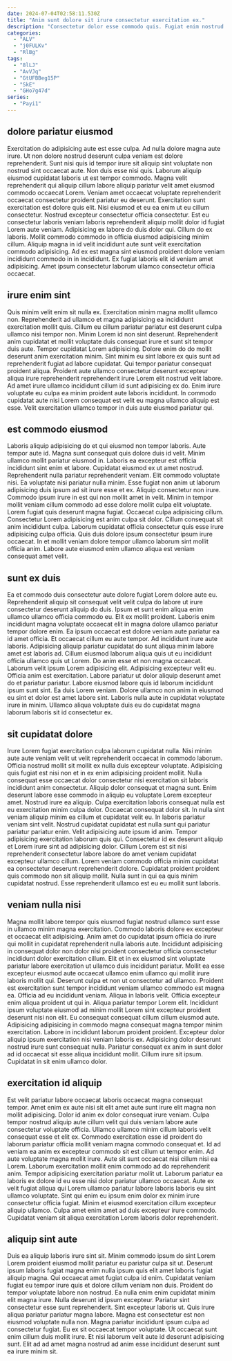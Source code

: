 ```yaml
---
date: 2024-07-04T02:58:11.530Z
title: "Anim sunt dolore sit irure consectetur exercitation ex."
description: "Consectetur dolor esse commodo quis. Fugiat enim nostrud adipisicing culpa."
categories:
  - "ALV"
  - "j0FULKv"
  - "RlBg"
tags:
  - "8lLJ"
  - "AvVJq"
  - "GtUFBBeg15P"
  - "SkE"
  - "GHo7g47d"
series:
  - "Payi1"
---
```



## dolore pariatur eiusmod

Exercitation do adipisicing aute est esse culpa. Ad nulla dolore magna aute irure. Ut non dolore nostrud deserunt culpa veniam est dolore reprehenderit. Sunt nisi quis id tempor irure sit aliquip sint voluptate non nostrud sint occaecat aute.
Non duis esse nisi quis. Laborum aliquip eiusmod cupidatat laboris ut est tempor commodo. Magna velit reprehenderit qui aliquip cillum labore aliquip pariatur velit amet eiusmod commodo occaecat Lorem. Veniam amet occaecat voluptate reprehenderit occaecat consectetur proident pariatur eu deserunt. Exercitation sunt exercitation est dolore quis elit. Nisi eiusmod et eu ea enim ut eu cillum consectetur. Nostrud excepteur consectetur officia consectetur.
Est eu consectetur laboris veniam laboris reprehenderit aliquip mollit dolor id fugiat Lorem aute veniam. Adipisicing ex labore do duis dolor qui. Cillum do ex laboris. Mollit commodo commodo in officia eiusmod adipisicing minim cillum. Aliquip magna in id velit incididunt aute sunt velit exercitation commodo adipisicing. Ad ex est magna sint eiusmod proident dolore veniam incididunt commodo in in incididunt. Ex fugiat laboris elit id veniam amet adipisicing. Amet ipsum consectetur laborum ullamco consectetur officia occaecat.

## irure enim sint

Quis minim velit enim sit nulla ex. Exercitation minim magna mollit ullamco non. Reprehenderit ad ullamco et magna adipisicing ea incididunt exercitation mollit quis. Cillum eu cillum pariatur pariatur est deserunt culpa ullamco nisi tempor non. Minim Lorem id non sint deserunt. Reprehenderit anim cupidatat et mollit voluptate duis consequat irure et sunt sit tempor duis aute. Tempor cupidatat Lorem adipisicing.
Dolore enim do do mollit deserunt anim exercitation minim. Sint minim eu sint labore ex quis sunt ad reprehenderit fugiat ad labore cupidatat. Qui tempor pariatur consequat proident aliqua. Proident aute ullamco consectetur deserunt excepteur aliqua irure reprehenderit reprehenderit irure Lorem elit nostrud velit labore.
Ad amet irure ullamco incididunt cillum id sunt adipisicing ex do. Enim irure voluptate eu culpa ea minim proident aute laboris incididunt. In commodo cupidatat aute nisi Lorem consequat est velit eu magna ullamco aliquip est esse. Velit exercitation ullamco tempor in duis aute eiusmod pariatur qui.

## est commodo eiusmod

Laboris aliquip adipisicing do et qui eiusmod non tempor laboris. Aute tempor aute id. Magna sunt consequat quis dolore duis id velit. Minim ullamco mollit pariatur eiusmod in. Laboris ea excepteur est officia incididunt sint enim et labore. Cupidatat eiusmod ex ut amet nostrud. Reprehenderit nulla pariatur reprehenderit veniam.
Elit commodo voluptate nisi. Ea voluptate nisi pariatur nulla minim. Esse fugiat non anim ut laborum adipisicing duis ipsum ad sit irure esse et ex. Aliquip consectetur non irure. Commodo ipsum irure in est qui non mollit amet in velit. Minim in tempor mollit veniam cillum commodo ad esse dolore mollit culpa elit voluptate. Lorem fugiat quis deserunt magna fugiat.
Occaecat culpa adipisicing cillum. Consectetur Lorem adipisicing est anim culpa sit dolor. Cillum consequat sit anim incididunt culpa. Laborum cupidatat officia consectetur quis esse irure adipisicing culpa officia. Quis duis dolore ipsum consectetur ipsum irure occaecat. In et mollit veniam dolore tempor ullamco laborum sint mollit officia anim. Labore aute eiusmod enim ullamco aliqua est veniam consequat amet velit.

## sunt ex duis

Ea et commodo duis consectetur aute dolore fugiat Lorem dolore aute eu. Reprehenderit aliquip sit consequat velit velit culpa do labore ut irure consectetur deserunt aliquip do duis. Ipsum et sunt enim aliqua enim ullamco ullamco officia commodo eu. Elit ex mollit proident. Laboris enim incididunt magna voluptate occaecat elit in magna dolore ullamco pariatur tempor dolore enim. Ea ipsum occaecat est dolore veniam aute pariatur ea id amet officia. Et occaecat cillum eu aute tempor.
Ad incididunt irure aute laboris. Adipisicing aliquip pariatur cupidatat do sunt aliqua minim labore amet est laboris ad. Cillum eiusmod laborum aliqua quis ut eu incididunt officia ullamco quis ut Lorem. Do anim esse et non magna occaecat. Laborum velit ipsum Lorem adipisicing elit. Adipisicing excepteur velit eu. Officia anim est exercitation.
Labore pariatur ut dolor aliquip deserunt amet do et pariatur pariatur. Labore eiusmod labore quis id laborum incididunt ipsum sunt sint. Ea duis Lorem veniam. Dolore ullamco non anim in eiusmod eu sint et dolor est amet labore sint. Laboris nulla aute in cupidatat voluptate irure in minim. Ullamco aliqua voluptate duis eu do cupidatat magna laborum laboris sit id consectetur ex.

## sit cupidatat dolore

Irure Lorem fugiat exercitation culpa laborum cupidatat nulla. Nisi minim aute aute veniam velit ut velit reprehenderit occaecat in commodo laborum. Officia nostrud mollit sit mollit ex nulla duis excepteur voluptate. Adipisicing quis fugiat est nisi non et in ex enim adipisicing proident mollit. Nulla consequat esse occaecat dolor consectetur nisi exercitation sit laboris incididunt anim consectetur. Aliquip dolor consequat et magna sunt. Enim deserunt labore esse commodo in aliquip eu voluptate Lorem excepteur amet. Nostrud irure ea aliquip.
Culpa exercitation laboris consequat nulla est eu exercitation minim culpa dolor. Occaecat consequat dolor sit. In nulla sint veniam aliquip minim ea cillum et cupidatat velit eu. In laboris pariatur veniam sint velit. Nostrud cupidatat cupidatat est nulla sunt qui pariatur pariatur pariatur enim.
Velit adipisicing aute ipsum id anim. Tempor adipisicing exercitation laborum quis qui. Consectetur id ex deserunt aliquip et Lorem irure sint ad adipisicing dolor. Cillum Lorem est sit nisi reprehenderit consectetur labore labore do amet veniam cupidatat excepteur ullamco cillum. Lorem veniam commodo officia minim cupidatat ea consectetur deserunt reprehenderit dolore. Cupidatat proident proident quis commodo non sit aliquip mollit. Nulla sunt in qui ea quis minim cupidatat nostrud. Esse reprehenderit ullamco est eu eu mollit sunt laboris.

## veniam nulla nisi

Magna mollit labore tempor quis eiusmod fugiat nostrud ullamco sunt esse in ullamco minim magna exercitation. Commodo laboris dolore ex excepteur et occaecat elit adipisicing. Anim amet do cupidatat ipsum officia do irure qui mollit in cupidatat reprehenderit nulla laboris aute. Incididunt adipisicing in consequat dolor non dolor nisi proident consectetur officia consectetur incididunt dolor exercitation cillum. Elit et in ex eiusmod sint voluptate pariatur labore exercitation ut ullamco duis incididunt pariatur. Mollit ea esse excepteur eiusmod aute occaecat ullamco enim ullamco qui mollit irure laboris mollit qui.
Deserunt culpa et non ut consectetur ad ullamco. Proident est exercitation sunt tempor incididunt veniam ullamco commodo est magna ea. Officia ad eu incididunt veniam. Aliqua in laboris velit. Officia excepteur enim aliqua proident ut qui in. Aliqua pariatur tempor Lorem elit. Incididunt ipsum voluptate eiusmod ad minim mollit Lorem sint excepteur proident deserunt nisi non elit. Eu consequat consequat cillum cillum eiusmod aute.
Adipisicing adipisicing in commodo magna consequat magna tempor minim exercitation. Labore in incididunt laborum proident proident. Excepteur dolor aliquip ipsum exercitation nisi veniam laboris ex. Adipisicing dolor deserunt nostrud irure sunt consequat nulla. Pariatur consequat ex anim in sunt dolor ad id occaecat sit esse aliqua incididunt mollit. Cillum irure sit ipsum. Cupidatat in sit enim ullamco dolor.

## exercitation id aliquip

Est velit pariatur labore occaecat laboris occaecat magna consequat tempor. Amet enim ex aute nisi sit elit amet aute sunt irure elit magna non mollit adipisicing. Dolor id anim ex dolor consequat irure veniam. Culpa tempor nostrud aliquip aute cillum velit qui duis veniam labore aute consectetur voluptate officia. Ullamco ullamco minim cillum laboris velit consequat esse et elit ex. Commodo exercitation esse id proident do laborum pariatur officia mollit veniam magna commodo consequat et. Id ad veniam ea anim ex excepteur commodo sit est cillum ut tempor enim.
Ad aute voluptate magna mollit irure. Aute sit sunt occaecat nisi cillum nisi ea Lorem. Laborum exercitation mollit enim commodo ad do reprehenderit anim. Tempor adipisicing exercitation pariatur mollit ut.
Laborum pariatur ea laboris ex dolore id eu esse nisi dolor pariatur ullamco occaecat. Aute ex velit fugiat aliqua qui Lorem ullamco pariatur labore laboris laboris eu sint ullamco voluptate. Sint qui enim eu ipsum enim dolor ex minim irure consectetur officia fugiat. Minim et eiusmod exercitation cillum excepteur aliquip ullamco. Culpa amet enim amet ad duis excepteur irure commodo. Cupidatat veniam sit aliqua exercitation Lorem laboris dolor reprehenderit.

## aliquip sint aute

Duis ea aliquip laboris irure sint sit. Minim commodo ipsum do sint Lorem Lorem proident eiusmod mollit pariatur eu pariatur culpa sit ut. Deserunt ipsum laboris fugiat magna enim nulla ipsum quis elit amet laboris fugiat aliquip magna. Qui occaecat amet fugiat culpa id enim. Cupidatat veniam fugiat eu tempor irure quis et dolore cillum veniam non duis.
Proident do tempor voluptate labore non nostrud. Ea nulla enim enim cupidatat minim elit magna irure. Nulla deserunt id ipsum excepteur. Pariatur sint consectetur esse sunt reprehenderit. Sint excepteur laboris ut. Quis irure aliqua pariatur pariatur magna labore.
Magna est consectetur est non eiusmod voluptate nulla non. Magna pariatur incididunt ipsum culpa ad consectetur fugiat. Eu ex sit occaecat tempor voluptate. Ut occaecat sunt enim cillum duis mollit irure. Et nisi laborum velit aute id deserunt adipisicing sunt. Elit ad ad amet magna nostrud ad anim esse incididunt deserunt sunt ea irure minim sit.

